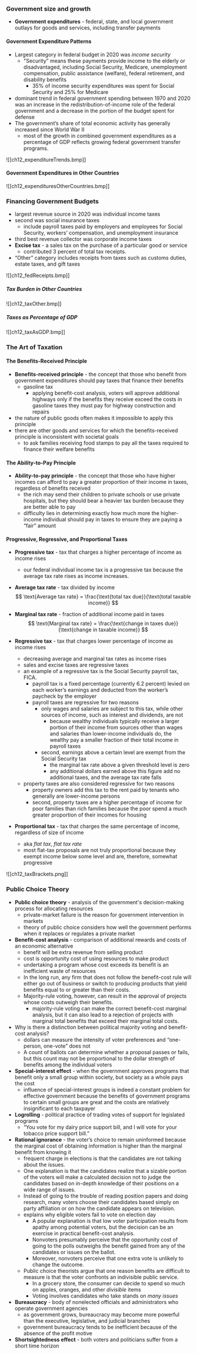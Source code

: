 ### Government size and growth
- **Government expenditures** - federal, state, and local government outlays for goods and services, including transfer payments

#### Government Expenditure Patterns
- Largest category in federal budget in 2020 was *income security*
	- "Security” means these payments provide income to the elderly or disadvantaged, including Social Security, Medicare, unemployment compensation, public assistance (welfare), federal retirement, and disability benefits
		- 35% of income security expenditures was spent for Social Security and 25% for Medicare
- dominant trend in federal government spending between 1970 and 2020 was an increase in the redistribution-of-income role of the federal government and a decrease in the portion of the budget spent for defense
- The government’s share of total economic activity has generally increased since World War II
	- most of the growth in combined government expenditures as a percentage of GDP reflects growing federal government transfer programs. 

![[ch12_expenditureTrends.bmp]]

#### Government Expenditures in Other Countries

![[ch12_expendituresOtherCountries.bmp]]

### Financing Government Budgets
- largest revenue source in 2020 was individual income taxes
- second was social insurance taxes
	- include payroll taxes paid by employers and employees for Social Security, workers’ compensation, and unemployment insurance
- third best revenue collector was corporate income taxes
- **Excise tax** - a sales tax on the purchase of a particular good or service
	- contributed 3 percent of total tax receipts. 
- “Other” category includes receipts from taxes such as customs duties, estate taxes, and gift taxes

![[ch12_fedReceipts.bmp]]

##### Tax Burden in Other Countries
![[ch12_taxOther.bmp]]

##### Taxes as Percentage of GDP
![[ch12_taxAsGDP.bmp]]

### The Art of Taxation

#### The Benefits-Received Principle
- **Benefits-received principle** - the concept that those who benefit from government expenditures should pay taxes that finance their benefits
	- gasoline tax
		- applying benefit-cost analysis, voters will approve additional highways only if the benefits they receive exceed the costs in gasoline taxes they must pay for highway construction and repairs
- the nature of public goods often makes it impossible to apply this principle
- there are other goods and services for which the benefits-received principle is inconsistent with societal goals
	- to ask families receiving food stamps to pay all the taxes required to finance their welfare benefits

#### The Ability-to-Pay Principle
- **Ability-to-pay principle** - the concept that those who have higher incomes can afford to pay a greater proportion of their income in taxes, regardless of benefits received
	- the rich may send their children to private schools or use private hospitals, but they should bear a heavier tax burden because they are better able to pay
	- difficulty lies in determining exactly how much more the higher-income individual should pay in taxes to ensure they are paying a “fair” amount

#### Progressive, Regressive, and Proportional Taxes
- **Progressive tax** - tax that charges a higher percentage of income as income rises
	- our federal individual income tax is a progressive tax because the average tax rate rises as income increases.
- **Average tax rate** - tax divided by income
$$
\text{Average tax rate} = \frac{\text{total tax due}}{\text{total taxable income}}
$$
- **Marginal tax rate** - fraction of additional income paid in taxes
$$
\text{Marginal tax rate} = \frac{\text{change in taxes due}}{\text{change in taxable income}}
$$
- **Regressive tax** - tax that charges lower percentage of income as income rises
	- decreasing average and marginal tax rates as income rises
	- sales and excise taxes are regressive taxes
	- an example of a regressive tax is the Social Security payroll tax, FICA. 
		- payroll tax is a fixed percentage (currently 6.2 percent) levied on each worker’s earnings and deducted from the worker’s paycheck by the employer
		- payroll taxes are regressive for two reasons
			- only wages and salaries are subject to this tax, while other sources of income, such as interest and dividends, are not
				- because wealthy individuals typically receive a larger portion of their income from sources other than wages and salaries than lower-income individuals do, the wealthy pay a smaller fraction of their total income in payroll taxes
			- second, earnings above a certain level are exempt from the Social Security tax
				- the marginal tax rate above a given threshold level is zero
				- any additional dollars earned above this figure add no additional taxes, and the average tax rate falls
	- property taxes are also considered regressive for two reasons
		- property owners add this tax to the rent paid by tenants who generally are lower-income persons
		- second, property taxes are a higher percentage of income for poor families than rich families because the poor spend a much greater proportion of their incomes for housing
	
- **Proportional tax** - tax that charges the same percentage of income, regardless of size of income
	- aka *flat tax*, *flat tax rate*
	- most flat-tax proposals are not truly proportional because they exempt income below some level and are, therefore, somewhat progressive
	
![[ch12_taxBrackets.png]]
### Public Choice Theory
- **Public choice theory** - analysis of the government's decision-making process for allocating resources
	- private-market failure is the reason for government intervention in markets
	- theory of public choice considers how well the government performs when it replaces or regulates a private market
- **Benefit-cost analysis** - comparison of additional rewards and costs of an economic alternative
	- benefit will be extra revenue from selling product
	- cost is opportunity cost of using resources to make product
	-  undertaking a program whose cost exceeds its benefit is an inefficient waste of resources
	- In the long run, any firm that does not follow the benefit-cost rule will either go out of business or switch to producing products that yield benefits equal to or greater than their costs.
	- Majority-rule voting, however, can result in the approval of projects whose costs outweigh their benefits. 
		- majority-rule voting can make the correct benefit-cost marginal analysis, but it can also lead to a rejection of projects with marginal total benefits that exceed their marginal total costs. 
- Why is there a distinction between political majority voting and benefit-cost analysis? 
	- dollars can measure the intensity of voter preferences and “one-person, one-vote” does not
	- A count of ballots can determine whether a proposal passes or fails, but this count may not be proportional to the dollar strength of benefits among the individual voters
- **Special-interest effect** - when the government approves programs that benefit only a small group within society, but society as a whole pays the cost
	- influence of special-interest groups is indeed a constant problem for effective government because the benefits of government programs to certain small groups are great and the costs are relatively insignificant to each taxpayer
- **Logrolling** - political practice of trading votes of support for legislated programs
	- “You vote for my dairy price support bill, and I will vote for your tobacco price support bill.” 
- **Rational ignorance** - the voter’s choice to remain uninformed because the marginal cost of obtaining information is higher than the marginal benefit from knowing it
	- frequent charge in elections is that the candidates are not talking about the issues. 
	- One explanation is that the candidates realize that a sizable portion of the voters will make a calculated decision not to judge the candidates based on in-depth knowledge of their positions on a wide range of issues. 
	- Instead of going to the trouble of reading position papers and doing research, many voters choose their candidates based simply on party affiliation or on how the candidate appears on television.
	- explains why eligible voters fail to vote on election day
		- A popular explanation is that low voter participation results from apathy among potential voters, but the decision can be an exercise in practical benefit-cost analysis. 
		- Nonvoters presumably perceive that the opportunity cost of going to the polls outweighs the benefit gained from any of the candidates or issues on the ballot. 
		- Moreover, nonvoters perceive that one extra vote is unlikely to change the outcome. 
	- Public choice theorists argue that one reason benefits are difficult to measure is that the voter confronts an indivisible public service. 
		- In a grocery store, the consumer can decide to spend so much on apples, oranges, and other *divisible* items
		- Voting involves candidates who take stands on *many issues*
- **Bureaucracy** - body of nonelected officials and administrators who operate government agencies
	- as government grows, bureaucracy may become more powerful than the executive, legislative, and judicial branches
	- government bureaucracy tends to be inefficient because of the absence of the profit motive
- **Shortsightedness effect** - both voters and politicians suffer from a short time horizon